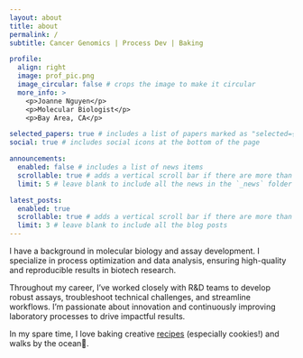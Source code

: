 ```yaml
---
layout: about
title: about
permalink: /
subtitle: Cancer Genomics | Process Dev | Baking 

profile:
  align: right
  image: prof_pic.png
  image_circular: false # crops the image to make it circular
  more_info: >
    <p>Joanne Nguyen</p>
    <p>Molecular Biologist</p>
    <p>Bay Area, CA</p>

selected_papers: true # includes a list of papers marked as "selected={true}"
social: true # includes social icons at the bottom of the page

announcements:
  enabled: false # includes a list of news items
  scrollable: true # adds a vertical scroll bar if there are more than 3 news items
  limit: 5 # leave blank to include all the news in the `_news` folder

latest_posts:
  enabled: true
  scrollable: true # adds a vertical scroll bar if there are more than 3 new posts items
  limit: 3 # leave blank to include all the blog posts
---
```

I have a background in molecular biology and assay development. I specialize in process optimization and data analysis, ensuring high-quality and reproducible results in biotech research.

Throughout my career, I’ve worked closely with R&D teams to develop robust assays, troubleshoot technical challenges, and streamline workflows. I’m passionate about innovation and continuously improving laboratory processes to drive impactful results.

In my spare time, I love baking creative [recipes](https://joanne-nguy.github.io/blog/tags/baking) (especially cookies!) and walks by the ocean🌊.
